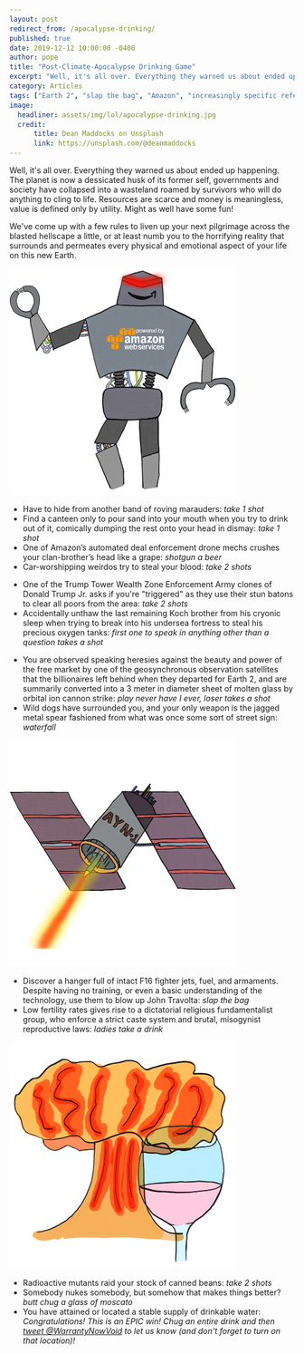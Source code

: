 ```yaml
---
layout: post
redirect_from: /apocalypse-drinking/
published: true
date: 2019-12-12 10:00:00 -0400
author: pope
title: "Post-Climate-Apocalypse Drinking Game"
excerpt: "Well, it's all over. Everything they warned us about ended up happening. The planet is now a dessicated husk, society has collapsed into a wasteland roamed by survivors who will do anything to cling to life. Might as well have some fun!"
category: Articles
tags: ["Earth 2", "slap the bag", "Amazon", "increasingly specific references", "butt chugging", "stick that in your butt and squeeze it", "handy guides", "drinking", "drinking games", "post-apocalyptic hellscapes", "climate change", "Jeff Bezos", "End of the world", "booze", "ion cannons", "everything's okay if you're drunk"]
image:
  headliner: assets/img/lol/apocalypse-drinking.jpg
  credit: 
      title: Dean Maddocks on Unsplash
      link: https://unsplash.com/@deanmaddocks
---
```


Well, it's all over. Everything they warned us about ended up happening. The planet is now a dessicated husk of its former self, governments and society have collapsed into a wasteland roamed by survivors who will do anything to cling to life. Resources are scarce and money is meaningless, value is defined only by utility. Might as well have some fun!

We've come up with a few rules to liven up your next pilgrimage across the blasted hellscape a little, or at least numb you to the horrifying reality that surrounds and permeates every physical and emotional aspect of your life on this new Earth. 

<div class="container-fluid">

  <div class="row align-items-center">
    <div class="col">
      <img src="/assets/img/lol/apocalypse-drinking/awsbot.png" />
    </div>
    <div class="col">
      <ul>
        <li>Have to hide from another band of roving marauders: <em>take 1 shot</em></li>
        <li>Find a canteen only to pour sand into your mouth when you try to drink out of it, comically dumping the rest onto your head in dismay: <em>take 1 shot</em></li>
        <li>One of Amazon’s automated deal enforcement drone mechs crushes your clan-brother’s head like a grape: <em>shotgun a beer</em></li>
      <li>Car-worshipping weirdos try to steal your blood: <em>take 2 shots</em></li>
      </ul>
    </div>
  </div>

  <ul>
    <li>One of the Trump Tower Wealth Zone Enforcement Army clones of Donald Trump Jr. asks if you're "triggered" as they use their stun batons to clear all poors from the area: <em>take 2 shots</em></li>
    <li>Accidentally unthaw the last remaining Koch brother from his cryonic sleep when trying to break into his undersea fortress to steal his precious oxygen tanks: <em>first one to speak in anything other than a question takes a shot</em></li>
  </ul>

  <div class="row align-items-center">
    <div class="col">
      <ul>
        <li>You are observed speaking heresies against the beauty and power of the free market by one of the geosynchronous observation satellites that the billionaires left behind when they departed for Earth 2, and are summarily converted into a 3 meter in diameter sheet of molten glass by orbital ion cannon strike: <em>play never have I ever, loser takes a shot</em></li>
        <li>Wild dogs have surrounded you, and your only weapon is the jagged metal spear fashioned from what was once some sort of street sign: <em>waterfall</em></li>
      </ul>
    </div>
    <div class="col">
      <img src="/assets/img/lol/apocalypse-drinking/ayn-1.png" />
    </div>
  </div>

  <ul>
    <li>Discover a hanger full of intact F16 fighter jets, fuel, and armaments. Despite having no training, or even a basic understanding of the technology, use them to blow up John Travolta: <em>slap the bag</em></li>
    <li>Low fertility rates gives rise to a dictatorial religious fundamentalist group, who enforce a strict caste system and brutal, misogynist reproductive laws: <em>ladies take a drink</em></li>
  </ul>

  <div class="row align-items-center">
    <div class="col">
      <img src="/assets/img/lol/apocalypse-drinking/moscatogeddon.png" />
    </div>
    <div class="col">
      <ul>
        <li>Radioactive mutants raid your stock of canned beans: <em>take 2 shots</em></li>
        <li>Somebody nukes somebody, but somehow that makes things better? <em>butt chug a glass of moscato</em></li>
        <li>You have attained or located a stable supply of drinkable water: <em>Congratulations! This is an EPIC win! Chug an entire drink and then <a href="https://twitter.com/intent/tweet?text=I won the @WarrantyNowVoid post-apocalypse drinking game! Probably gonna take a quick nap now!&hashtags=WastelandLife,DontRaidHere,NoResourcesISwear&url={{ site.url }}{{ page.url }}" target="_blank">tweet @WarrantyNowVoid</a> to let us know (and don't forget to turn on that location)!</em></li>
      </ul>
    </div>
  </div>
</div>